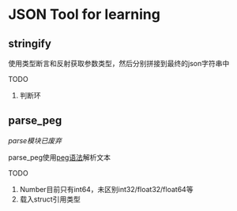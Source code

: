# JSON Tool for learning

## stringify

使用类型断言和反射获取参数类型，然后分别拼接到最终的json字符串中

TODO
1. 判断环

## parse_peg

_parse模块已废弃_

parse_peg使用[peg语法](https://github.com/mna/pigeon)解析文本

TODO
1. Number目前只有int64，未区别int32/float32/float64等
2. 载入struct引用类型
